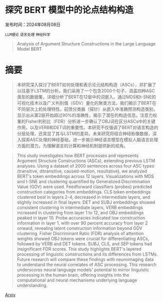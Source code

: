 # 探究 BERT 模型中的论点结构构造

发布时间：2024年08月08日

`LLM理论` `语言处理` `神经科学`

> Analysis of Argument Structure Constructions in the Large Language Model BERT

# 摘要

> 本研究深入探讨了BERT如何处理和表示论元结构构造（ASCs），并扩展了以往基于LSTM的分析。我们采用了一个包含2000个句子、涵盖四种ASC类型的数据集，详细分析了BERT在12层中的词嵌入。通过MDS和t-SNE的可视化技术以及广义判别值（GDV）量化的聚类方法，我们揭示了BERT在不同层次上的处理特性。前馈分类器（探针）从嵌入中准确预测构造类别，显示出从第2层开始超过90%的准确性，揭示了潜在的构造信息。注意力权重的Fisher判别比（FDR）分析进一步确认了OBJ词在区分ASCs中的关键作用，以及VERB和DET词的重要性。本研究不仅强调了BERT对语言构造的分层处理，还突显了其与LSTM的差异。未来研究将结合神经影像数据，深入探索ASC处理的神经基础，进一步揭示神经语言模型在模拟人脑语言处理方面的潜力，为理解语言的计算和神经机制提供新的视角。

> This study investigates how BERT processes and represents Argument Structure Constructions (ASCs), extending previous LSTM analyses. Using a dataset of 2000 sentences across four ASC types (transitive, ditransitive, caused-motion, resultative), we analyzed BERT's token embeddings across 12 layers. Visualizations with MDS and t-SNE and clustering quantified by Generalized Discrimination Value (GDV) were used. Feedforward classifiers (probes) predicted construction categories from embeddings. CLS token embeddings clustered best in layers 2-4, decreased in intermediate layers, and slightly increased in final layers. DET and SUBJ embeddings showed consistent clustering in intermediate layers, VERB embeddings increased in clustering from layer 1 to 12, and OBJ embeddings peaked in layer 10. Probe accuracies indicated low construction information in layer 1, with over 90 percent accuracy from layer 2 onward, revealing latent construction information beyond GDV clustering. Fisher Discriminant Ratio (FDR) analysis of attention weights showed OBJ tokens were crucial for differentiating ASCs, followed by VERB and DET tokens. SUBJ, CLS, and SEP tokens had insignificant FDR scores. This study highlights BERT's layered processing of linguistic constructions and its differences from LSTMs. Future research will compare these findings with neuroimaging data to understand the neural correlates of ASC processing. This research underscores neural language models' potential to mirror linguistic processing in the human brain, offering insights into the computational and neural mechanisms underlying language understanding.

[Arxiv](https://arxiv.org/abs/2408.04270)